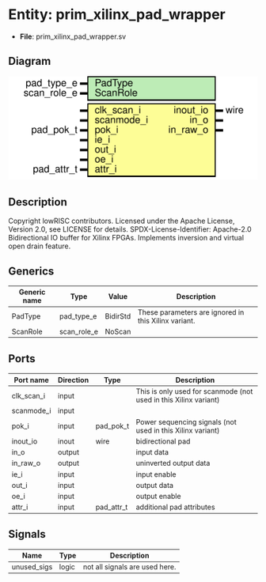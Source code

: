 # Entity: prim_xilinx_pad_wrapper

- **File**: prim_xilinx_pad_wrapper.sv
## Diagram

![Diagram](prim_xilinx_pad_wrapper.svg "Diagram")
## Description

Copyright lowRISC contributors.
 Licensed under the Apache License, Version 2.0, see LICENSE for details.
 SPDX-License-Identifier: Apache-2.0
 Bidirectional IO buffer for Xilinx FPGAs. Implements inversion and
 virtual open drain feature.
 
## Generics

| Generic name | Type        | Value    | Description                                           |
| ------------ | ----------- | -------- | ----------------------------------------------------- |
| PadType      | pad_type_e  | BidirStd | These parameters are ignored in this Xilinx variant.  |
| ScanRole     | scan_role_e | NoScan   |                                                       |
## Ports

| Port name  | Direction | Type       | Description                                                      |
| ---------- | --------- | ---------- | ---------------------------------------------------------------- |
| clk_scan_i | input     |            | This is only used for scanmode (not used in this Xilinx variant) |
| scanmode_i | input     |            |                                                                  |
| pok_i      | input     | pad_pok_t  | Power sequencing signals (not used in this Xilinx variant)       |
| inout_io   | inout     | wire       | bidirectional pad                                                |
| in_o       | output    |            | input data                                                       |
| in_raw_o   | output    |            | uninverted output data                                           |
| ie_i       | input     |            | input enable                                                     |
| out_i      | input     |            | output data                                                      |
| oe_i       | input     |            | output enable                                                    |
| attr_i     | input     | pad_attr_t | additional pad attributes                                        |
## Signals

| Name        | Type  | Description                     |
| ----------- | ----- | ------------------------------- |
| unused_sigs | logic | not all signals are used here.  |
